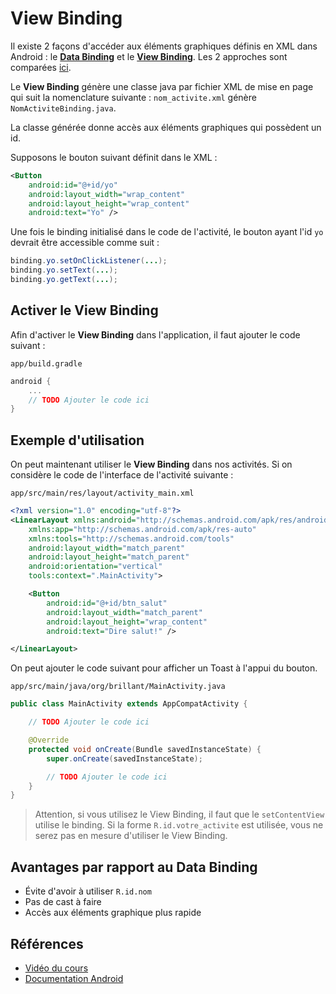 # View Binding

Il existe 2 façons d'accéder aux éléments graphiques définis en XML dans Android : le [**Data Binding**](https://developer.android.com/topic/libraries/data-binding) et le [**View Binding**](https://developer.android.com/topic/libraries/view-binding). Les 2 approches sont comparées [ici](https://developer.android.com/topic/libraries/view-binding#data-binding).

Le **View Binding** génère une classe java par fichier XML de mise en page qui suit la nomenclature suivante : `nom_activite.xml` génère `NomActiviteBinding.java`.

La classe générée donne accès aux éléments graphiques qui possèdent un id.

Supposons le bouton suivant définit dans le XML :

```xml
<Button
    android:id="@+id/yo"
    android:layout_width="wrap_content"
    android:layout_height="wrap_content"
    android:text="Yo" />
```

Une fois le binding initialisé dans le code de l'activité, le bouton ayant l'id `yo` devrait être accessible comme suit :

```java
binding.yo.setOnClickListener(...);
binding.yo.setText(...);
binding.yo.getText(...);
```

## Activer le View Binding

Afin d'activer le **View Binding** dans l'application, il faut ajouter le code suivant :

`app/build.gradle`

```groovy
android {
    ...
    // TODO Ajouter le code ici
}
```

## Exemple d'utilisation

On peut maintenant utiliser le **View Binding** dans nos activités. Si on considère le code de l'interface de l'activité suivante :

`app/src/main/res/layout/activity_main.xml`

```XML
<?xml version="1.0" encoding="utf-8"?>
<LinearLayout xmlns:android="http://schemas.android.com/apk/res/android"
    xmlns:app="http://schemas.android.com/apk/res-auto"
    xmlns:tools="http://schemas.android.com/tools"
    android:layout_width="match_parent"
    android:layout_height="match_parent"
    android:orientation="vertical"
    tools:context=".MainActivity">

    <Button
        android:id="@+id/btn_salut"
        android:layout_width="match_parent"
        android:layout_height="wrap_content"
        android:text="Dire salut!" />

</LinearLayout>
```

On peut ajouter le code suivant pour afficher un Toast à l'appui du bouton.

`app/src/main/java/org/brillant/MainActivity.java`

```java
public class MainActivity extends AppCompatActivity {

    // TODO Ajouter le code ici

    @Override
    protected void onCreate(Bundle savedInstanceState) {
        super.onCreate(savedInstanceState);

        // TODO Ajouter le code ici
    }
}
```

> Attention, si vous utilisez le View Binding, il faut que le `setContentView` utilise le binding. Si la forme `R.id.votre_activite` est utilisée, vous ne serez pas en mesure d'utiliser le View Binding.

## Avantages par rapport au Data Binding

- Évite d'avoir à utiliser `R.id.nom`
- Pas de cast à faire
- Accès aux éléments graphique plus rapide

## Références

- [Vidéo du cours](https://youtu.be/C0eWT0a2aM8?t=289)
- [Documentation Android](https://developer.android.com/topic/libraries/view-binding)
